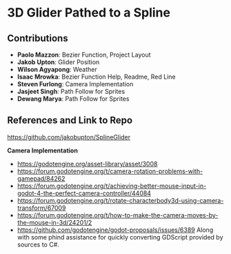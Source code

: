 # 3D Glider Pathed to a Spline
## Contributions
- **Paolo Mazzon**: Bezier Function, Project Layout
- **Jakob Upton**: Glider Position
- **Wilson Agyapong**: Weather
- **Isaac Mrowka**: Bezier Function Help, Readme, Red Line
- **Steven Furlong**: Camera Implementation
- **Jasjeet Singh**: Path Follow for Sprites
- **Dewang Marya**: Path Follow for Sprites

## References and Link to Repo
https://github.com/jakobupton/SplineGlider

**Camera Implementation**
- https://godotengine.org/asset-library/asset/3008
- https://forum.godotengine.org/t/camera-rotation-problems-with-gamepad/84262
- https://forum.godotengine.org/t/achieving-better-mouse-input-in-godot-4-the-perfect-camera-controller/44084
- https://forum.godotengine.org/t/rotate-characterbody3d-using-camera-transform/67009
- https://forum.godotengine.org/t/how-to-make-the-camera-moves-by-the-mouse-in-3d/24201/2
- https://github.com/godotengine/godot-proposals/issues/6389
Along with some phind assistance for quickly converting GDScript provided by sources to C#.
